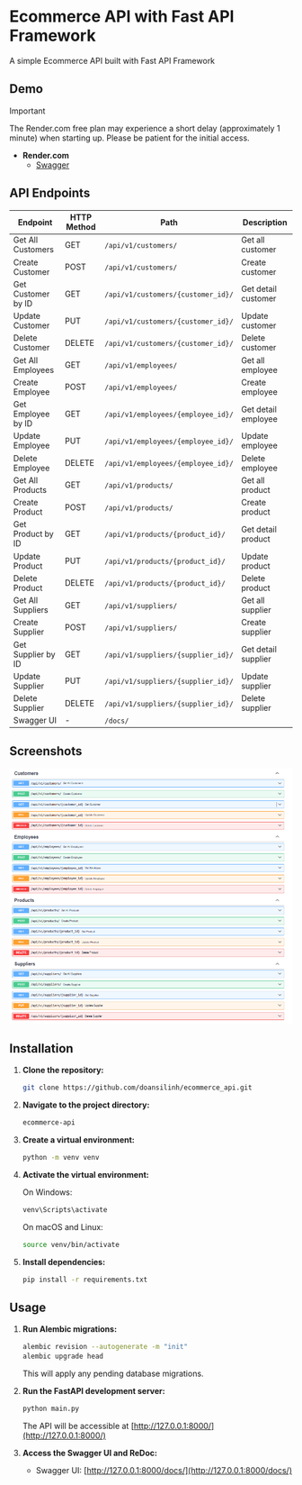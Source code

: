 
# Ecommerce API with Fast API Framework

A simple Ecommerce API built with Fast API Framework

## Demo

> [!IMPORTANT]
> The Render.com free plan may experience a short delay (approximately 1 minute) when starting up. Please be patient for the initial access.

- **Render.com**
	- [Swagger](https://ecommerce-api-hkdl.onrender.com/docs/)


## API Endpoints



| Endpoint                             | HTTP Method | Path                                    | Description                      |
|--------------------------------------|-------------|-----------------------------------------|----------------------------------|
| Get All Customers                    | GET         | `/api/v1/customers/`                    | Get all customer                 |
| Create Customer                      | POST        | `/api/v1/customers/`                    | Create customer                  |
| Get Customer by ID                   | GET         | `/api/v1/customers/{customer_id}/`      | Get detail customer              |
| Update Customer                      | PUT         | `/api/v1/customers/{customer_id}/`      | Update customer                  |
| Delete Customer                      | DELETE      | `/api/v1/customers/{customer_id}/`      | Delete customer                  |
| Get All Employees                    | GET         | `/api/v1/employees/`                    | Get all employee                 |
| Create Employee                      | POST        | `/api/v1/employees/`                    | Create employee                  |
| Get Employee by ID                   | GET         | `/api/v1/employees/{employee_id}/`      | Get detail employee              |
| Update Employee                      | PUT         | `/api/v1/employees/{employee_id}/`      | Update employee                  |
| Delete Employee                      | DELETE      | `/api/v1/employees/{employee_id}/`      | Delete employee                  |
| Get All Products                     | GET         | `/api/v1/products/`                     | Get all product                  |
| Create Product                       | POST        | `/api/v1/products/`                     | Create product                   |
| Get Product by ID                    | GET         | `/api/v1/products/{product_id}/`        | Get detail product               |
| Update Product                       | PUT         | `/api/v1/products/{product_id}/`        | Update product                   |
| Delete Product                       | DELETE      | `/api/v1/products/{product_id}/`        | Delete product                   |
| Get All Suppliers                    | GET         | `/api/v1/suppliers/`                    | Get all supplier                 |
| Create Supplier                      | POST        | `/api/v1/suppliers/`                    | Create supplier                  |
| Get Supplier by ID                   | GET         | `/api/v1/suppliers/{supplier_id}/`      | Get detail supplier              |
| Update Supplier                      | PUT         | `/api/v1/suppliers/{supplier_id}/`      | Update supplier                  |
| Delete Supplier                      | DELETE      | `/api/v1/suppliers/{supplier_id}/`      | Delete supplier                  |
| Swagger UI                           | -           | `/docs/`                                |                                  |

## Screenshots 

![image](./images/swagger_docs.png)


## Installation

1. **Clone the repository:**

   ```bash
   git clone https://github.com/doansilinh/ecommerce_api.git
   ```

2. **Navigate to the project directory:**

   ```bash
   ecommerce-api
   ```

3. **Create a virtual environment:**

   ```bash
   python -m venv venv
   ```

4. **Activate the virtual environment:**

   On Windows:

   ```bash
   venv\Scripts\activate
   ```

   On macOS and Linux:

   ```bash
   source venv/bin/activate
   ```

5. **Install dependencies:**

   ```bash
   pip install -r requirements.txt
   ```

## Usage

1. **Run Alembic migrations:**

   ```bash
   alembic revision --autogenerate -m "init"
   alembic upgrade head
   ```

   This will apply any pending database migrations.

2. **Run the FastAPI development server:**

   ```bash
   python main.py
   ```

   The API will be accessible at [http://127.0.0.1:8000/](http://127.0.0.1:8000/)

3. **Access the Swagger UI and ReDoc:**

   - Swagger UI: [http://127.0.0.1:8000/docs/](http://127.0.0.1:8000/docs/)
